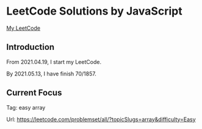 # LeetCode Solutions by JavaScript

[My LeetCode](https://leetcode.com/JiweiYuan/)

## Introduction

From 2021.04.19, I start my LeetCode.

By 2021.05.13, I have finish 70/1857.

## Current Focus  

Tag: easy array 

Url: https://leetcode.com/problemset/all/?topicSlugs=array&difficulty=Easy
